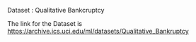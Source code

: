 Dataset : Qualitative Bankcruptcy

The link for the Dataset is https://archive.ics.uci.edu/ml/datasets/Qualitative_Bankruptcy
